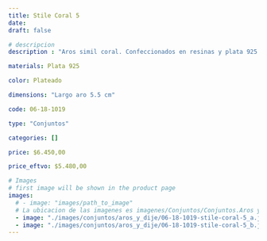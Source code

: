 ```yaml
---
title: Stile Coral 5
date: 
draft: false

# descripcion
description : "Aros simil coral. Confeccionados en resinas y plata 925."

materials: Plata 925

color: Plateado

dimensions: "Largo aro 5.5 cm"

code: 06-18-1019

type: "Conjuntos"

categories: []

price: $6.450,00

price_eftvo: $5.480,00

# Images
# first image will be shown in the product page
images:
  # - image: "images/path_to_image"
  # La ubicacion de las imagenes es imagenes/Conjuntos/Conjuntos.Aros y Dije/06-18-1019-stile-coral-5
  - image: "./images/conjuntos/aros_y_dije/06-18-1019-stile-coral-5_a.jpg"
  - image: "./images/conjuntos/aros_y_dije/06-18-1019-stile-coral-5_b.jpg"
---
```

